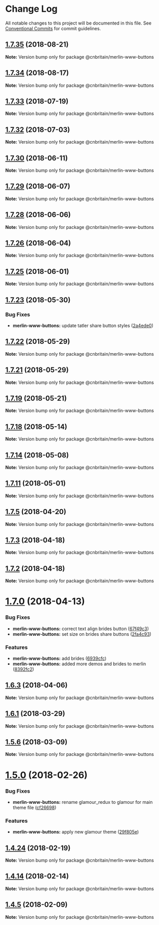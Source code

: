 # Change Log

All notable changes to this project will be documented in this file.
See [Conventional Commits](https://conventionalcommits.org) for commit guidelines.

<a name="1.7.35"></a>
## [1.7.35](https://github.com/cnduk/merlin-www-components/compare/@cnbritain/merlin-www-buttons@1.7.34...@cnbritain/merlin-www-buttons@1.7.35) (2018-08-21)




**Note:** Version bump only for package @cnbritain/merlin-www-buttons

<a name="1.7.34"></a>
## [1.7.34](https://github.com/cnduk/merlin-www-components/compare/@cnbritain/merlin-www-buttons@1.7.33...@cnbritain/merlin-www-buttons@1.7.34) (2018-08-17)




**Note:** Version bump only for package @cnbritain/merlin-www-buttons

<a name="1.7.33"></a>
## [1.7.33](https://github.com/cnduk/merlin-www-components/compare/@cnbritain/merlin-www-buttons@1.7.32...@cnbritain/merlin-www-buttons@1.7.33) (2018-07-19)




**Note:** Version bump only for package @cnbritain/merlin-www-buttons

<a name="1.7.32"></a>
## [1.7.32](https://github.com/cnduk/merlin-www-components/compare/@cnbritain/merlin-www-buttons@1.7.31...@cnbritain/merlin-www-buttons@1.7.32) (2018-07-03)




**Note:** Version bump only for package @cnbritain/merlin-www-buttons

<a name="1.7.30"></a>
## [1.7.30](https://github.com/cnduk/merlin-www-components/compare/@cnbritain/merlin-www-buttons@1.7.29...@cnbritain/merlin-www-buttons@1.7.30) (2018-06-11)




**Note:** Version bump only for package @cnbritain/merlin-www-buttons

<a name="1.7.29"></a>
## [1.7.29](https://github.com/cnduk/merlin-www-components/compare/@cnbritain/merlin-www-buttons@1.7.28...@cnbritain/merlin-www-buttons@1.7.29) (2018-06-07)




**Note:** Version bump only for package @cnbritain/merlin-www-buttons

<a name="1.7.28"></a>
## [1.7.28](https://github.com/cnduk/merlin-www-components/compare/@cnbritain/merlin-www-buttons@1.7.27...@cnbritain/merlin-www-buttons@1.7.28) (2018-06-06)




**Note:** Version bump only for package @cnbritain/merlin-www-buttons

<a name="1.7.26"></a>
## [1.7.26](https://github.com/cnduk/merlin-www-components/compare/@cnbritain/merlin-www-buttons@1.7.25...@cnbritain/merlin-www-buttons@1.7.26) (2018-06-04)




**Note:** Version bump only for package @cnbritain/merlin-www-buttons

<a name="1.7.25"></a>
## [1.7.25](https://github.com/cnduk/merlin-www-components/compare/@cnbritain/merlin-www-buttons@1.7.24...@cnbritain/merlin-www-buttons@1.7.25) (2018-06-01)




**Note:** Version bump only for package @cnbritain/merlin-www-buttons

<a name="1.7.23"></a>
## [1.7.23](https://github.com/cnduk/merlin-www-components/compare/@cnbritain/merlin-www-buttons@1.7.22...@cnbritain/merlin-www-buttons@1.7.23) (2018-05-30)


### Bug Fixes

* **merlin-www-buttons:** update tatler share button styles ([2a4ede0](https://github.com/cnduk/merlin-www-components/commit/2a4ede0))




<a name="1.7.22"></a>
## [1.7.22](https://github.com/cnduk/merlin-www-components/compare/@cnbritain/merlin-www-buttons@1.7.21...@cnbritain/merlin-www-buttons@1.7.22) (2018-05-29)




**Note:** Version bump only for package @cnbritain/merlin-www-buttons

<a name="1.7.21"></a>
## [1.7.21](https://github.com/cnduk/merlin-www-components/compare/@cnbritain/merlin-www-buttons@1.7.20...@cnbritain/merlin-www-buttons@1.7.21) (2018-05-29)




**Note:** Version bump only for package @cnbritain/merlin-www-buttons

<a name="1.7.19"></a>
## [1.7.19](https://github.com/cnduk/merlin-www-components/compare/@cnbritain/merlin-www-buttons@1.7.18...@cnbritain/merlin-www-buttons@1.7.19) (2018-05-21)




**Note:** Version bump only for package @cnbritain/merlin-www-buttons

<a name="1.7.18"></a>
## [1.7.18](https://github.com/cnduk/merlin-www-components/compare/@cnbritain/merlin-www-buttons@1.7.17...@cnbritain/merlin-www-buttons@1.7.18) (2018-05-14)




**Note:** Version bump only for package @cnbritain/merlin-www-buttons

<a name="1.7.14"></a>
## [1.7.14](https://github.com/cnduk/merlin-www-components/compare/@cnbritain/merlin-www-buttons@1.7.13...@cnbritain/merlin-www-buttons@1.7.14) (2018-05-08)




**Note:** Version bump only for package @cnbritain/merlin-www-buttons

<a name="1.7.11"></a>
## [1.7.11](https://github.com/cnduk/merlin-www-components/compare/@cnbritain/merlin-www-buttons@1.7.10...@cnbritain/merlin-www-buttons@1.7.11) (2018-05-01)




**Note:** Version bump only for package @cnbritain/merlin-www-buttons

<a name="1.7.5"></a>
## [1.7.5](https://github.com/cnduk/merlin-www-components/compare/@cnbritain/merlin-www-buttons@1.7.4...@cnbritain/merlin-www-buttons@1.7.5) (2018-04-20)




**Note:** Version bump only for package @cnbritain/merlin-www-buttons

<a name="1.7.3"></a>
## [1.7.3](https://github.com/cnduk/merlin-www-components/compare/@cnbritain/merlin-www-buttons@1.7.2...@cnbritain/merlin-www-buttons@1.7.3) (2018-04-18)




**Note:** Version bump only for package @cnbritain/merlin-www-buttons

<a name="1.7.2"></a>
## [1.7.2](https://github.com/cnduk/merlin-www-components/compare/@cnbritain/merlin-www-buttons@1.7.1...@cnbritain/merlin-www-buttons@1.7.2) (2018-04-18)




**Note:** Version bump only for package @cnbritain/merlin-www-buttons

<a name="1.7.0"></a>
# [1.7.0](https://github.com/cnduk/merlin-www-components/compare/@cnbritain/merlin-www-buttons@1.6.3...@cnbritain/merlin-www-buttons@1.7.0) (2018-04-13)


### Bug Fixes

* **merlin-www-buttons:** correct text align brides button ([67f49c3](https://github.com/cnduk/merlin-www-components/commit/67f49c3))
* **merlin-www-buttons:** set size on brides share buttons ([2fa4c93](https://github.com/cnduk/merlin-www-components/commit/2fa4c93))


### Features

* **merlin-www-buttons:** add brides ([6939cfc](https://github.com/cnduk/merlin-www-components/commit/6939cfc))
* **merlin-www-buttons:** added more demos and brides to merlin ([8392fc2](https://github.com/cnduk/merlin-www-components/commit/8392fc2))




<a name="1.6.3"></a>
## [1.6.3](https://github.com/cnduk/merlin-www-components/compare/@cnbritain/merlin-www-buttons@1.6.2...@cnbritain/merlin-www-buttons@1.6.3) (2018-04-06)




**Note:** Version bump only for package @cnbritain/merlin-www-buttons

<a name="1.6.1"></a>
## [1.6.1](https://github.com/cnduk/merlin-www-components/compare/@cnbritain/merlin-www-buttons@1.6.0...@cnbritain/merlin-www-buttons@1.6.1) (2018-03-29)




**Note:** Version bump only for package @cnbritain/merlin-www-buttons

<a name="1.5.6"></a>
## [1.5.6](https://github.com/cnduk/merlin-www-components/compare/@cnbritain/merlin-www-buttons@1.5.5...@cnbritain/merlin-www-buttons@1.5.6) (2018-03-09)




**Note:** Version bump only for package @cnbritain/merlin-www-buttons

<a name="1.5.0"></a>
# [1.5.0](https://github.com/cnduk/merlin-www-components/compare/@cnbritain/merlin-www-buttons@1.4.30...@cnbritain/merlin-www-buttons@1.5.0) (2018-02-26)


### Bug Fixes

* **merlin-www-buttons:** rename glamour_redux to glamour for main theme file ([cf26698](https://github.com/cnduk/merlin-www-components/commit/cf26698))


### Features

* **merlin-www-buttons:** apply new glamour theme ([29f805e](https://github.com/cnduk/merlin-www-components/commit/29f805e))




<a name="1.4.24"></a>
## [1.4.24](https://github.com/cnduk/merlin-www-components/compare/@cnbritain/merlin-www-buttons@1.4.23...@cnbritain/merlin-www-buttons@1.4.24) (2018-02-19)




**Note:** Version bump only for package @cnbritain/merlin-www-buttons

<a name="1.4.14"></a>
## [1.4.14](https://github.com/cnduk/merlin-www-components/compare/@cnbritain/merlin-www-buttons@1.4.13...@cnbritain/merlin-www-buttons@1.4.14) (2018-02-14)




**Note:** Version bump only for package @cnbritain/merlin-www-buttons

<a name="1.4.5"></a>
## [1.4.5](https://github.com/cnduk/merlin-www-components/compare/@cnbritain/merlin-www-buttons@1.4.4...@cnbritain/merlin-www-buttons@1.4.5) (2018-02-09)




**Note:** Version bump only for package @cnbritain/merlin-www-buttons
